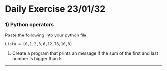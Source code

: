 # Daily Exercise 23/01/32


### 1) Python operators

Paste the following into your python file

```
Lista = [0,1,2,3,6,12,78,10,8]

```

1) Create a program that prints an message if the sum of the first and last number is bigger than 5

---
